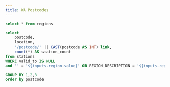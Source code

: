 ```yaml
---
title: WA Postcodes
---
```


```sql regions
select * from regions
```

<Dropdown name="region" value=REGION_DESCRIPTION data={regions} title="Region">
  <DropdownOption value="" valueLabel="All regions"/>
</Dropdown>

```sql postcodes
select
    postcode,
    location,
    '/postcode/' || CAST(postcode AS INT) link,
    count(*) AS station_count
from stations
WHERE valid_to IS NULL
and '' = '${inputs.region.value}' OR REGION_DESCRIPTION = '${inputs.region.value}'

GROUP BY 1,2,3
order by postcode
```

<DataTable search=true data={postcodes} rows={20} link=link>
<Column id=POSTCODE fmt="#" />
<Column id=LOCATION/>
<Column id=station_count/>
</DataTable>
